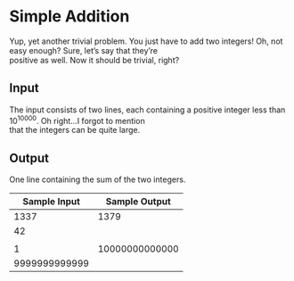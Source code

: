 # Simple Addition

Yup, yet another trivial problem. You just have to add two integers! Oh, not easy enough? Sure, let’s say that they’re\
positive as well. Now it should be trivial, right?

## Input

The input consists of two lines, each containing a positive integer less than 10<sup>10000</sup>. Oh right…I forgot to mention\
that the integers can be quite large.

## Output

One line containing the sum of the two integers.

| Sample Input  | Sample Output  |
| ---           | ---            |
| 1337          | 1379           |
| 42            |                |
|               |                |
| 1             | 10000000000000 |
| 9999999999999 |                |